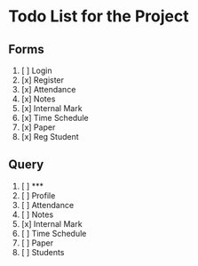 # Todo List for the Project

## Forms

1. [ ] Login
2. [x] Register
3. [x] Attendance
4. [x] Notes
5. [x] Internal Mark
6. [x] Time Schedule
7. [x] Paper
8. [x] Reg Student

## Query

1. [ ] ***
2. [ ] Profile
3. [ ] Attendance
4. [ ] Notes
5. [x] Internal Mark
6. [ ] Time Schedule
7. [ ] Paper
8. [ ] Students

